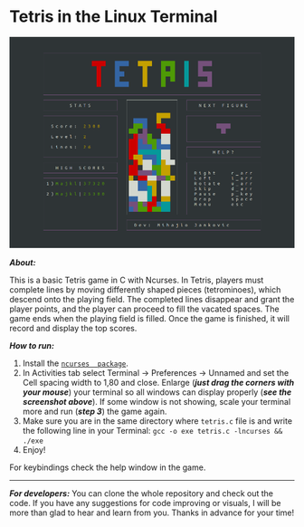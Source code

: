 # Tetris in the Linux Terminal

![alt text](https://github.com/Mihajlo-Jankovic/Tetris/blob/master/tetris_screenshot.png?raw=true)

***About:***

This is a basic Tetris game in C with Ncurses. 
In Tetris, players must complete lines by moving differently shaped pieces (tetrominoes), which descend onto the playing field. 
The completed lines disappear and grant the player points, and the player can proceed to fill the vacated spaces. 
The game ends when the playing field is filled. Once the game is finished, it will record and display the top scores.

***How to run:***

1. Install the [`ncurses  package`](https://www.cyberciti.biz/faq/linux-install-ncurses-library-headers-on-debian-ubuntu-centos-fedora/).
2. In Activities tab select Terminal -> Preferences -> Unnamed and set the Cell spacing width to 1,80 and close. Enlarge (***just drag the corners with your mouse***) your terminal so all windows can display properly (***see the screenshot above***). If some window is not showing, scale your terminal more and run (***step 3***) the game again.
3. Make sure you are in the same directory where `tetris.c` file is and write the following line in your Terminal: `gcc -o exe tetris.c -lncurses && ./exe`
4. Enjoy!

For keybindings check the help window in the game.

---

***For developers:*** You can clone the whole repository and check out the code. If you have any suggestions for code improving or visuals, I will be more than glad to hear and learn from you. Thanks in advance for your time!
